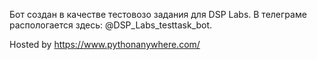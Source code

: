 Бот создан в качестве тестовозо задания для DSP Labs. В телеграме распологается здесь: @DSP_Labs_testtask_bot.


Hosted by https://www.pythonanywhere.com/
